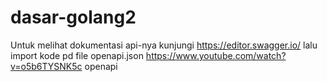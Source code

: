 # dasar-golang2
<!-- ini di branch restapi-1-openapi jd folder consuming_api & main.go dihapus manual, tidak bisa pull karena error-->
Untuk melihat dokumentasi api-nya kunjungi https://editor.swagger.io/ lalu import kode pd file openapi.json
https://www.youtube.com/watch?v=o5b6TYSNK5c openapi